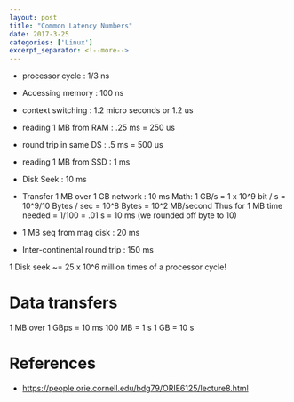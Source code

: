 ```yaml
---
layout: post
title: "Common Latency Numbers"
date: 2017-3-25
categories: ['Linux']
excerpt_separator: <!--more-->
---
```




<!--more-->
- processor cycle               : 1/3 ns
- Accessing memory              : 100 ns 
- context switching             : 1.2 micro seconds or 1.2 us
- reading 1 MB from RAM         : .25 ms = 250 us
- round trip in same DS         : .5 ms = 500 us
- reading 1 MB from SSD         : 1 ms
- Disk Seek                               : 10 ms
- Transfer 1 MB over 1 GB network         : 10 ms
    Math:
        1 GB/s = 1 x 10^9 bit / s = 10^9/10 Bytes / sec = 10^8 Bytes = 10^2 MB/second
        Thus for 1 MB time needed = 1/100 = .01 s = 10 ms
        (we rounded off byte to 10)

- 1 MB seq from mag disk        : 20 ms
- Inter-continental round trip  : 150 ms


1 Disk seek ~= 25 x 10^6 million times of a processor cycle!


# Data transfers

1 MB over 1 GBps = 10 ms
100 MB           = 1 s
1 GB             = 10 s




# References

- https://people.orie.cornell.edu/bdg79/ORIE6125/lecture8.html